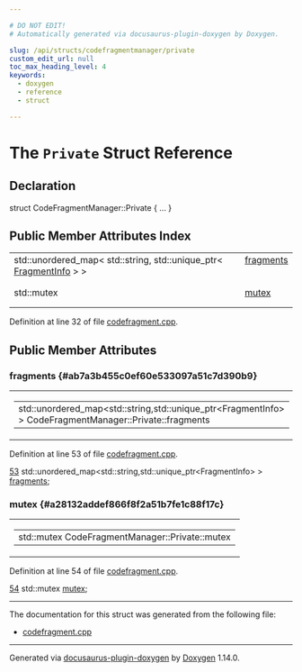 ```yaml
---

# DO NOT EDIT!
# Automatically generated via docusaurus-plugin-doxygen by Doxygen.

slug: /api/structs/codefragmentmanager/private
custom_edit_url: null
toc_max_heading_level: 4
keywords:
  - doxygen
  - reference
  - struct

---
```


<div class="doxyPage">

# The `Private` Struct Reference



## Declaration

<div class="doxyDeclaration">
struct CodeFragmentManager::Private { ... }
</div>

## Public Member Attributes Index

<table class="doxyMembersIndex">

<tr class="doxyMemberIndexItem">
<td class="doxyMemberIndexItemType" align="left" valign="top">std::unordered_map&lt; std::string, std::unique_ptr&lt; <a href="/web-doxygen/docs/api/structs/codefragmentmanager/private/fragmentinfo">FragmentInfo</a> &gt; &gt;</td>
<td class="doxyMemberIndexItemName" align="left" valign="top"><a href="#ab7a3b455c0ef60e533097a51c7d390b9">fragments</a></td>
</tr>
<tr class="doxyMemberIndexDescription">
<td class="doxyMemberIndexDescriptionLeft"></td>
<td class="doxyMemberIndexDescriptionRight">
</td>
</tr>
<tr class="doxyMemberIndexSeparator">
<td class="doxyMemberIndexSeparator" colspan="2"></td>
</tr>

<tr class="doxyMemberIndexItem">
<td class="doxyMemberIndexItemType" align="left" valign="top">std::mutex</td>
<td class="doxyMemberIndexItemName" align="left" valign="top"><a href="#a28132addef866f8f2a51b7fe1c88f17c">mutex</a></td>
</tr>
<tr class="doxyMemberIndexDescription">
<td class="doxyMemberIndexDescriptionLeft"></td>
<td class="doxyMemberIndexDescriptionRight">
</td>
</tr>
<tr class="doxyMemberIndexSeparator">
<td class="doxyMemberIndexSeparator" colspan="2"></td>
</tr>

</table>


<p>Definition at line 32 of file <a href="/web-doxygen/docs/api/files/src/codefragment-cpp">codefragment.cpp</a>.</p>


<div class="doxySectionDef">

## Public Member Attributes

### fragments {#ab7a3b455c0ef60e533097a51c7d390b9}

<div class="doxyMemberItem">
<div class="doxyMemberProto">
<table class="doxyMemberLabels">
<tr class="doxyMemberLabels">
<td class="doxyMemberLabelsLeft">
<table class="doxyMemberName">
<tr>
<td class="doxyMemberName">std::unordered_map&lt;std::string,std::unique_ptr&lt;FragmentInfo&gt; &gt; CodeFragmentManager::Private::fragments</td>
</tr>
</table>
</td>
</tr>
</table>
</div>
<div class="doxyMemberDoc">



<p>Definition at line 53 of file <a href="/web-doxygen/docs/api/files/src/codefragment-cpp">codefragment.cpp</a>.</p>


<div class="doxyProgramListing">

<div class="doxyCodeLine"><span class="doxyLineNumber"><a href="#ab7a3b455c0ef60e533097a51c7d390b9">53</a></span><span class="doxyLineContent"><span class="doxyHighlight">  std::unordered_map&lt;std::string,std::unique_ptr&lt;FragmentInfo&gt; &gt; <a href="#ab7a3b455c0ef60e533097a51c7d390b9">fragments</a>;</span></span></div>

</div>

</div>
</div>

### mutex {#a28132addef866f8f2a51b7fe1c88f17c}

<div class="doxyMemberItem">
<div class="doxyMemberProto">
<table class="doxyMemberLabels">
<tr class="doxyMemberLabels">
<td class="doxyMemberLabelsLeft">
<table class="doxyMemberName">
<tr>
<td class="doxyMemberName">std::mutex CodeFragmentManager::Private::mutex</td>
</tr>
</table>
</td>
</tr>
</table>
</div>
<div class="doxyMemberDoc">



<p>Definition at line 54 of file <a href="/web-doxygen/docs/api/files/src/codefragment-cpp">codefragment.cpp</a>.</p>


<div class="doxyProgramListing">

<div class="doxyCodeLine"><span class="doxyLineNumber"><a href="#a28132addef866f8f2a51b7fe1c88f17c">54</a></span><span class="doxyLineContent"><span class="doxyHighlight">  std::mutex <a href="#a28132addef866f8f2a51b7fe1c88f17c">mutex</a>;</span></span></div>

</div>

</div>
</div>

</div>

<hr/>

The documentation for this struct was generated from the following file:

<ul>
<li><a href="/web-doxygen/docs/api/files/src/codefragment-cpp">codefragment.cpp</a></li>
</ul>

<hr/>

<p class="doxyGeneratedBy">Generated via <a href="https://github.com/xpack/docusaurus-plugin-doxygen">docusaurus-plugin-doxygen</a> by <a href="https://www.doxygen.nl">Doxygen</a> 1.14.0.</p>

</div>

